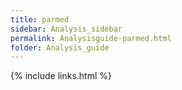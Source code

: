 ```yaml
---
title: parmed
sidebar: Analysis_sidebar
permalink: Analysisguide-parmed.html
folder: Analysis_guide
---
```


<link rel="stylesheet" href="css/theme-purple.css">

{% include links.html %}
